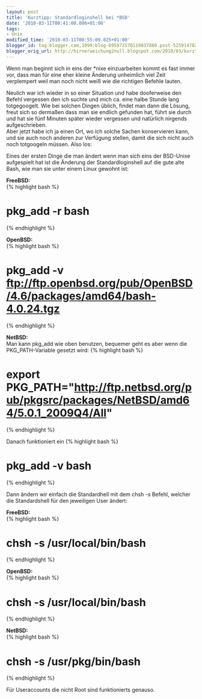 ```yaml
---
layout: post
title: 'Kurztipp: Standardloginshell bei *BSD'
date: '2010-03-11T00:41:00.006+01:00'
tags:
- Unix
modified_time: '2010-03-11T00:55:09.025+01:00'
blogger_id: tag:blogger.com,1999:blog-695972570119037880.post-525914782895348913
blogger_orig_url: http://hirnerweichung2null.blogspot.com/2010/03/kurztipp-standardloginshell-bei-bsd.html
---
```


Wenn man beginnt sich in eins der *nixe einzuarbeiten kommt es fast immer vor, dass man für eine eher kleine Änderung unheimlich viel Zeit verplempert weil man noch nicht weiß wie die richtigen Befehle lauten.  

Neulich war ich wieder in so einer Situation und habe dooferweise den Befehl vergessen den ich suchte und mich ca. eine halbe Stunde lang totgegoogelt. Wie bei solchen Dingen üblich, findet man dann die Lösung, freut sich so dermaßen dass man sie endlich gefunden hat, führt sie durch und hat sie fünf Minuten später wieder vergessen und natürlich nirgends aufgeschrieben.  
Aber jetzt habe ich ja einen Ort, wo ich solche Sachen konservieren kann, und sie auch noch anderen zur Verfügung stellen, damit die sich nicht auch noch totgoogeln müssen. Also los:  

Eines der ersten Dinge die man ändert wenn man sich eins der BSD-Unixe aufgespielt hat ist die Änderung der Standardloginshell auf die gute alte Bash, wie man sie unter einem Linux gewohnt ist:  

**FreeBSD:**  
{% highlight bash %}
# pkg_add -r bash
{% endhighlight %}

**OpenBSD:**  
{% highlight bash %}
# pkg_add -v ftp://ftp.openbsd.org/pub/OpenBSD/4.6/packages/amd64/bash-4.0.24.tgz
{% endhighlight %}


**NetBSD:**  
Man kann pkg_add wie oben benutzen, bequemer geht es aber wenn die PKG_PATH-Variable gesetzt wird:
{% highlight bash %}
# export PKG_PATH="http://ftp.netbsd.org/pub/pkgsrc/packages/NetBSD/amd64/5.0.1_2009Q4/All"
{% endhighlight %}

Danach funktioniert ein
{% highlight bash %}
# pkg_add -v bash
{% endhighlight %}

Dann ändern wir einfach die Standardhell mit dem chsh -s Befehl, welcher die Standardshell für den jeweiligen User ändert:

**FreeBSD:**  
{% highlight bash %}
# chsh -s /usr/local/bin/bash
{% endhighlight %}

**OpenBSD:**  
{% highlight bash %}
# chsh -s /usr/local/bin/bash
{% endhighlight %}

**NetBSD:**  
{% highlight bash %}
# chsh -s /usr/pkg/bin/bash
{% endhighlight %}

Für Useraccounts die nicht Root sind funktionierts genauso.